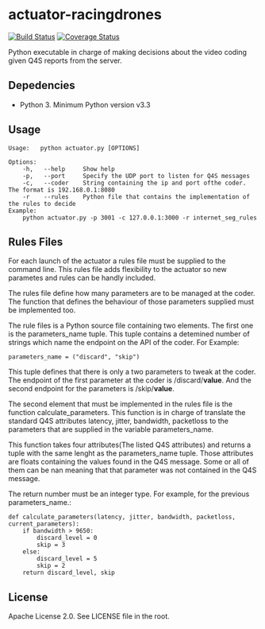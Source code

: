 # actuator-racingdrones
[![Build Status](https://travis-ci.org/frnjjq/actuator-racingdrones.svg?branch=master)](https://travis-ci.org/frnjjq/actuator-racingdrones)  [![Coverage Status](https://coveralls.io/repos/github/frnjjq/actuator-racingdrones/badge.svg)](https://coveralls.io/github/frnjjq/actuator-racingdrones)

Python executable in charge of making decisions about the video coding given Q4S reports from the server.

## Depedencies
* Python 3. Minimum Python version v3.3

## Usage
```
Usage:   python actuator.py [OPTIONS]

Options:
    -h,   --help     Show help
    -p,   --port     Specify the UDP port to listen for Q4S messages
    -c,   --coder    String containing the ip and port ofthe coder. The format is 192.168.0.1:8080
    -r    --rules    Python file that contains the implementation of the rules to decide
Example:
    python actuator.py -p 3001 -c 127.0.0.1:3000 -r internet_seg_rules
```
## Rules Files
For each launch of the actuator a rules file must be supplied to the command line. This rules file adds flexibility to the actuator so new parametes and rules can be handly included. 

The rules file define how many parameters are to be managed at the coder. The function that defines the behaviour of those parameters supplied must be implemented too.

The rule files is a Python source file containing two elements. The first one is the parameters_name tuple. This tuple contains a detemined number of strings which name the endpoint on the API of the coder. For Example:
```
parameters_name = ("discard", "skip")

```

This tuple defines that there is only a two parameters to tweak at the coder. The endpoint of the first parameter at the coder  is /discard/**value**. And the second endpoint for the parameters is /skip/**value**.

The second element that must be implemented in the rules file is the function calculate_parameters. This function is in charge of translate the standard Q4S attributes latency, jitter, bandwidth, packetloss to the parameters that are supplied in the variable parameters_name. 

This function takes four attributes(The listed Q4S attributes) and returns a tuple with the same lenght as the parameters_name tuple. Those attributes are floats containing the values found in the Q4S message. Some or all of them can be nan meaning that that parameter was not contained in the Q4S message.

The return number must be an integer type. For example, for the previous parameters_name.:
```
def calculate_parameters(latency, jitter, bandwidth, packetloss, current_parameters):
    if bandwidth > 9650:
        discard_level = 0
        skip = 3
    else:
        discard_level = 5
        skip = 2
    return discard_level, skip
```

## License
Apache License 2.0. See LICENSE file in the root.

